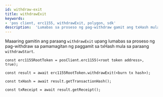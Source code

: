 ```yaml
---
id: withdraw-exit
title: withdrawExit
keywords:
- 'pos client, erc1155, withdrawExit, polygon, sdk'
description:  'Lumabas sa proseso ng pag-withdraw gamit ang txHash mula sa withdrawStart.'
---
```


Maaaring gamitin ang paraang `withdrawExit` upang lumabas sa proseso ng pag-withdraw sa pamamagitan ng paggamit sa txHash mula sa paraang `withdrawStart`.

```
const erc1155RootToken = posClient.erc1155(<root token address>, true);

const result = await erc1155RootToken.withdrawExit(<burn tx hash>);

const txHash = await result.getTransactionHash();

const txReceipt = await result.getReceipt();

```
